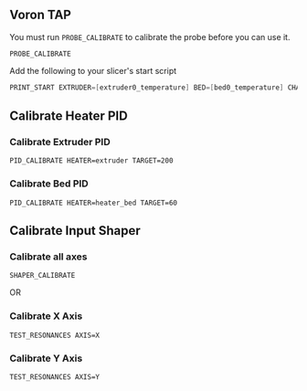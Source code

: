 ## Voron TAP

You must run `PROBE_CALIBRATE` to calibrate the probe before you can use it.

```
PROBE_CALIBRATE
```

Add the following to your slicer's start script

```c
PRINT_START EXTRUDER=[extruder0_temperature] BED=[bed0_temperature] CHAMBER=[bed1_temperature]
```

## Calibrate Heater PID

### Calibrate Extruder PID

```
PID_CALIBRATE HEATER=extruder TARGET=200
```

### Calibrate Bed PID

```
PID_CALIBRATE HEATER=heater_bed TARGET=60
```

## Calibrate Input Shaper

### Calibrate all axes

```
SHAPER_CALIBRATE
```

OR

### Calibrate X Axis

```
TEST_RESONANCES AXIS=X
```

### Calibrate Y Axis

```
TEST_RESONANCES AXIS=Y
```
